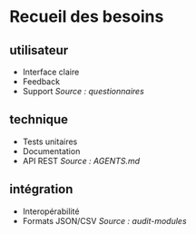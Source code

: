 # Recueil des besoins

## utilisateur
- Interface claire
- Feedback
- Support
_Source : questionnaires_

## technique
- Tests unitaires
- Documentation
- API REST
_Source : AGENTS.md_

## intégration
- Interopérabilité
- Formats JSON/CSV
_Source : audit-modules_

